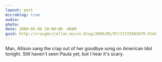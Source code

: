 ```yaml
---
layout: post
microblog: true
audio: 
photo: 
date: 2009-05-06 18:00:00 -0600
guid: http://craigmcclellan.micro.blog/2009/05/07/t1723063479.html
---
```

Man, Allison sang the crap out of her goodbye song on American Idol tonight.  Still haven't seen Paula yet, but I hear it's scary.
